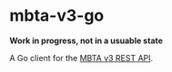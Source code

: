 # mbta-v3-go

**Work in progress, not in a usuable state**

A Go client for the [MBTA v3 REST API](https://www.mbta.com/developers/v3-api).
